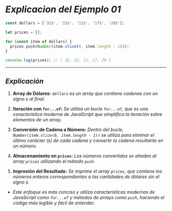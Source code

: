 <!-- Autor: Daniel Benjamin Perez Morales -->
<!-- GitHub: https://github.com/DanielBenjaminPerezMoralesDev13 -->
<!-- GitLab: https://gitlab.com/DanielBenjaminPerezMoralesDev13 -->
<!-- Correo electrónico: danielperezdev@proton.me -->

# ***Explicacion del Ejemplo 01***

```javascript
const dollars = ['32$', '15$', '12$', '17$', '20$'];

let prices = [];

for (const item of dollars) {
  prices.push(Number(item.slice(0, item.length - 1)));
}

console.log(prices); // [ 32, 15, 12, 17, 20 ]
```

---

## ***Explicación***

1. **Array de Dólares:** *`dollars` es un array que contiene cadenas con un signo `$` al final.*

2. **Iteración con `for...of`:** *Se utiliza un bucle `for...of`, que es una característica moderna de JavaScript que simplifica la iteración sobre elementos de un array.*

3. **Conversión de Cadena a Número:** *Dentro del bucle, `Number(item.slice(0, item.length - 1))` se utiliza para eliminar el último carácter (`$`) de cada cadena y convertir la cadena resultante en un número.*

4. **Almacenamiento en `prices`:** *Los números convertidos se añaden al array `prices` utilizando el método `push`.*

5. **Impresión del Resultado:** *Se imprime el array `prices`, que contiene los números enteros correspondientes a las cantidades de dólares sin el signo `$`.*

- *Este enfoque es más conciso y utiliza características modernas de JavaScript como `for...of` y métodos de arrays como `push`, haciendo el código más legible y fácil de entender.*
